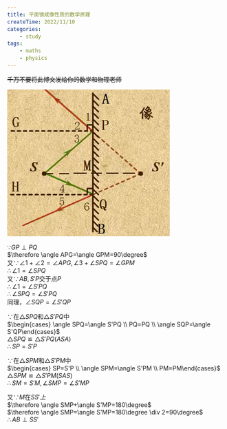 ```yaml
---
title: 平面镜成像性质的数学原理
createTime: 2022/11/10
categories:
    - study
tags:
    - maths
    - physics
---
```


~~千万不要将此博文发给你的数学和物理老师~~

![](image/1668126125168.png)

$\because GP\perp PQ$  
$\therefore \angle APG=\angle GPM=90\degree$  
$\text{又}\because \angle 1+\angle 2=\angle APG, \angle 3+\angle SPQ=\angle GPM$  
$\therefore \angle 1=\angle SPQ$  
$\text{又}\because AB, S'P\text{交于点}P$  
$\therefore \angle 1=\angle S'PQ$  
$\therefore \angle SPQ=\angle S'PQ$  
$\text{同理，}\angle SQP=\angle S'QP$  

$\because \text{在}\triangle SPQ\text{和}\triangle S'PQ\text{中}$  
$\begin{cases} \angle SPQ=\angle S'PQ \\ PQ=PQ \\ \angle SQP=\angle S'QP\end{cases}$  
$\triangle SPQ≌\triangle S'PQ(ASA)$<!--LaTeX中的全等符号是反的，故直接打出-->  
$\therefore SP=S'P$  

$\because \text{在}\triangle SPM\text{和}\triangle S'PM\text{中}$  
$\begin{cases} SP=S'P \\ \angle SPM=\angle S'PM \\ PM=PM\end{cases}$  
$\triangle SPM≌\triangle S'PM(SAS)$  
$\therefore SM=S'M, \angle SMP=\angle S'MP$  

$\text{又}\because M\text{在}SS'上$  
$\therefore \angle SMP+\angle S'MP=180\degree$  
$\therefore \angle SMP=\angle S'MP=180\degree \div 2=90\degree$  
$\therefore AB \perp SS'$  

